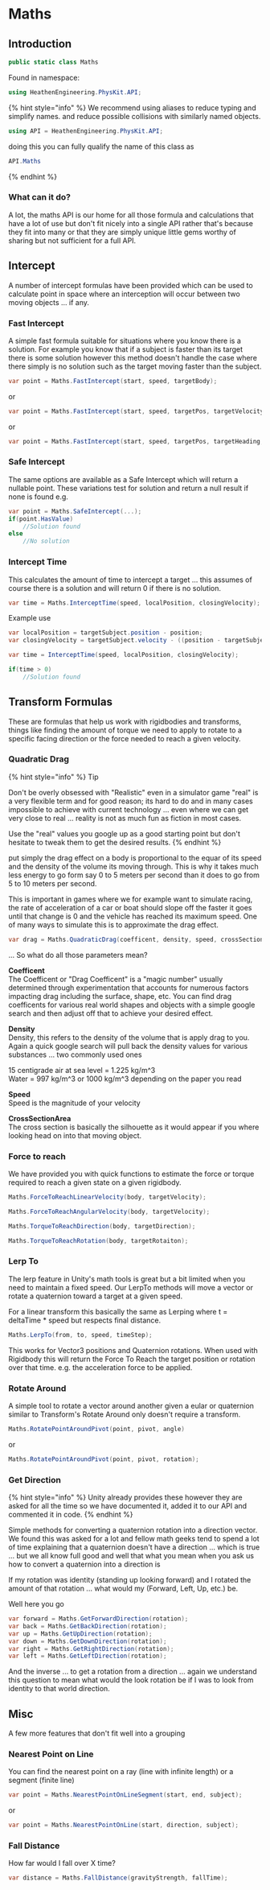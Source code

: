 # Maths

## Introduction

```csharp
public static class Maths
```

Found in namespace:

```csharp
using HeathenEngineering.PhysKit.API;
```

{% hint style="info" %}
We recommend using aliases to reduce typing and simplify names. and reduce possible collisions with similarly named objects.



```csharp
using API = HeathenEngineering.PhysKit.API;
```

doing this you can fully qualify the name of this class as

```csharp
API.Maths
```
{% endhint %}

### What can it do?

A lot, the maths API is our home for all those formula and calculations that have a lot of use but don't fit nicely into a single API rather that's because they fit into many or that they are simply unique little gems worthy of sharing but not sufficient for a full API.

## Intercept

A number of intercept formulas have been provided which can be used to calculate point in space where an interception will occur between two moving objects ... if any.

### Fast Intercept

A simple fast formula suitable for situations where you know there is a solution. For example you know that if a subject is faster than its target there is some solution however this method doesn't handle the case where there simply is no solution such as the target moving faster than the subject.

```csharp
var point = Maths.FastIntercept(start, speed, targetBody);
```

or

```csharp
var point = Maths.FastIntercept(start, speed, targetPos, targetVelocity);
```

or

```csharp
var point = Maths.FastIntercept(start, speed, targetPos, targetHeading, targetSpeed);
```

### Safe Intercept

The same options are available as a Safe Intercept which will return a nullable point. These variations test for solution and return a null result if none is found e.g.

```csharp
var point = Maths.SafeIntercept(...);
if(point.HasValue)
    //Solution found
else
    //No solution
```

### Intercept Time

This calculates the amount of time to intercept a target ... this assumes of course there is a solution and will return 0 if there is no solution.

```csharp
var time = Maths.InterceptTime(speed, localPosition, closingVelocity); 
```

Example use

```csharp
var localPosition = targetSubject.position - position;
var closingVelocity = targetSubject.velocity - ((position - targetSubject.position).normalized * speed);

var time = InterceptTime(speed, localPosition, closingVelocity);

if(time > 0)
    //Solution found
```

## Transform Formulas

These are formulas that help us work with rigidbodies and transforms, things like finding the amount of torque we need to apply to rotate to a specific facing direction or the force needed to reach a given velocity.

### Quadratic Drag

{% hint style="info" %}
Tip

Don't be overly obsessed with "Realistic" even in a simulator game "real" is a very flexible term and for good reason; its hard to do and in many cases impossible to achieve with current technology ... even where we can get very close to real ... reality is not as much fun as fiction in most cases.



Use the "real" values you google up as a good starting point but don't hesitate to tweak them to get the desired results.
{% endhint %}

put simply the drag effect on a body is proportional to the equar of its speed and the density of the volume its moving through. This is why it takes much less energy to go form say 0 to 5 meters per second than it does to go from 5 to 10 meters per second.&#x20;

This is important in games where we for example want to simulate racing, the rate of acceleration of a car or boat should slope off the faster it goes until that change is 0 and the vehicle has reached its maximum speed. One of many ways to simulate this is to approximate the drag effect.

```csharp
var drag = Maths.QuadraticDrag(coefficent, density, speed, crossSectionArea);
```

... So what do all those parameters mean?

**Coefficent**\
The Coefficent or "Drag Coefficent" is a "magic number" usually determined through experimentation that accounts for numerous factors impacting drag including the surface, shape, etc. You can find drag coefficents for various real world shapes and objects with a simple google search and then adjust off that to achieve your desired effect.

**Density**\
Density, this refers to the density of the volume that is apply drag to you. Again a quick google search will pull back the density values for various substances ... two commonly used ones

15 centigrade air at sea level = 1.225 kg/m^3\
Water = 997 kg/m^3 or 1000 kg/m^3 depending on the paper you read

**Speed**\
Speed is the magnitude of your velocity

**CrossSectionArea**\
The cross section is basically the silhouette as it would appear if you where looking head on into that moving object.

### Force to reach

We have provided you with quick functions to estimate the force or torque required to reach a given state on a given rigidbody.

```csharp
Maths.ForceToReachLinearVelocity(body, targetVelocity);
```

```csharp
Maths.ForceToReachAngularVelocity(body, targetVelocity);
```

```csharp
Maths.TorqueToReachDirection(body, targetDirection);
```

```csharp
Maths.TorqueToReachRotation(body, targetRotaiton);
```

### Lerp To

The lerp feature in Unity's math tools is great but a bit limited when you need to maintain a fixed speed. Our LerpTo methods will move a vector or rotate a quaternion toward a target at a given speed.

For a linear transform this basically the same as Lerping where t = deltaTime \* speed but respects final distance.

```csharp
Maths.LerpTo(from, to, speed, timeStep);
```

This works for Vector3 positions and Quaternion rotations. When used with Rigidbody this will return the Force To Reach the target position or rotation over that time. e.g. the acceleration force to be applied.

### Rotate Around

A simple tool to rotate a vector around another given a eular or quaternion similar to Transform's Rotate Around only doesn't require a transform.

```csharp
Maths.RotatePointAroundPivot(point, pivot, angle)
```

or

```csharp
Maths.RotatePointAroundPivot(point, pivot, rotation);
```

### Get Direction

{% hint style="info" %}
Unity already provides these however they are asked for all the time so we have documented it, added it to our API and commented it in code.
{% endhint %}

Simple methods for converting a quaternion rotation into a direction vector. We found this was asked for a lot and fellow math geeks tend to spend a lot of time explaining that a quaternion doesn't have a direction ... which is true ... but we all know full good and well that what you mean when you ask us how to convert a quaternion into a direction is

If my rotation was identity (standing up looking forward) and I rotated the amount of that rotation ... what would my (Forward, Left, Up, etc.) be.

Well here you go

```csharp
var forward = Maths.GetForwardDirection(rotation);
var back = Maths.GetBackDirection(rotation);
var up = Maths.GetUpDirection(rotation);
var down = Maths.GetDownDirection(rotation);
var right = Maths.GetRightDirection(rotation);
var left = Maths.GetLeftDirection(rotation);
```

And the inverse ... to get a rotation from a direction ... again we understand this question to mean what would the look rotation be if I was to look from identity to that world direction.



## Misc

A few more features that don't fit well into a grouping

### Nearest Point on Line

You can find the nearest point on a ray (line with infinite length) or a segment (finite line)

```csharp
var point = Maths.NearestPointOnLineSegment(start, end, subject);
```

or

```csharp
var point = Maths.NearestPointOnLine(start, direction, subject);
```

### Fall Distance

How far would I fall over X time?

```csharp
var distance = Maths.FallDistance(gravityStrength, fallTime);
```
